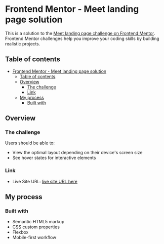 # Frontend Mentor - Meet landing page solution

This is a solution to the [Meet landing page challenge on Frontend Mentor](https://www.frontendmentor.io/challenges/meet-landing-page-rbTDS6OUR). Frontend Mentor challenges help you improve your coding skills by building realistic projects. 

## Table of contents

- [Frontend Mentor - Meet landing page solution](#frontend-mentor---meet-landing-page-solution)
  - [Table of contents](#table-of-contents)
  - [Overview](#overview)
    - [The challenge](#the-challenge)
    - [Link](#link)
  - [My process](#my-process)
    - [Built with](#built-with)


## Overview

### The challenge

Users should be able to:

- View the optimal layout depending on their device's screen size
- See hover states for interactive elements



### Link

- Live Site URL: [live site URL here](https://mari-devop.github.io/meet-landing-page/)

## My process

### Built with

- Semantic HTML5 markup
- CSS custom properties
- Flexbox
- Mobile-first workflow


